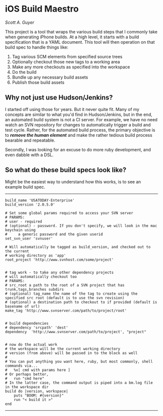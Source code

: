 # iOS Build Maestro #
*Scott A. Guyer*

This project is a tool that wraps the various build steps that I commonly take when generating iPhone builds. At a high level, it starts with a build specification that is a YAML document. This tool will then operation on that build spec to handle things like:

1. Tag various SCM elements from specified source trees
2. Optionally checkout those new tags to a working area
3. Make any more checkouts as specified into the workspace
4. Do the build
5. Bundle up any necessary build assets
6. Publish those build assets

## Why not just use Hudson/Jenkins? ##

I started off using those for years. But it never quite fit. Many of my concepts are similar to what you'd find in Hudson/Jenkins, but in the end, an automated build system is not a CI server. For example, we have no need watch an SVN repository for changes to automatically trigger a build and test cycle. Rather, for the automated build process, the primary objective is to ***remove the human element*** and make the rather tedious build process bearable and repeatable.

Secondly, I was looking for an excuse to do more ruby development, and even dabble with a DSL.

## So what do these build specs look like? ##

Might be the easiest way to understand how this works, is to see an example build spec.


***

	build_name 'USATODAY-Enterprise'
	build_version '2.0.5.0'
	
	# Set some global params required to access your SVN server
	# PARAMS:
	# user - required
	# (optional) - password. If you don't specify, we will look in the mac keychain using 
	#     a generic password and the given userid	
	set_svn_user 'svnuser'

    # Will automatically be tagged as build_version, and checked out to the current
	# working directory as 'app'
	root_project 'http://www.svnhost.com/some/project'


	# tag work - to take any other dependency projects
	# will automatically checkout too
	# PARAMS:
	# src_root a path to the root of a SVN project that has trunk,tags,branches subdirs
	# (optional) tag_name the name of the tag to create using the specified src root (default is to use the svn revision)
	# (optional) a destination path to checkout to if provided (default is basename of url)	
	make_tag 'http://www.svnserver.com/path/to/project/root'


	# build dependencies
	# dependency 'srcpath' 'dest'
	dependency 	'http://www.svnserver.com/path/to/project', "project"


	# now do the actual work
	# the workspace will be the current working directory
	# version (from above) will be passed in to the block as well
	#
	# You can put anything you want here, ruby, but most commonly, shell commands via...
	#   %x[ cmd with params here ]
	# Or perhaps better, 
	#   run "cmd here"
	# In the latter case, the command output is piped into a bm.log file in the workspace dir
	build do |version, workspace|
  		puts "BOOM: #{version}"
		run "< build it >"
	end


***


